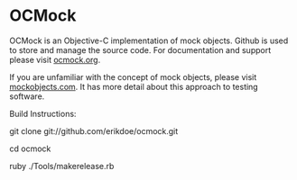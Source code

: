 OCMock
======

OCMock is an Objective-C implementation of mock objects. Github is used to store and manage the source code. For documentation and support please visit [ocmock.org][1].  

If you are unfamiliar with the concept of mock objects, please visit [mockobjects.com][2]. It has more detail about this approach to testing software.  

  [1]: http://ocmock.org/
  [2]: http://www.mockobjects.com/ 



Build Instructions:

git clone git://github.com/erikdoe/ocmock.git

cd ocmock

ruby ./Tools/makerelease.rb


